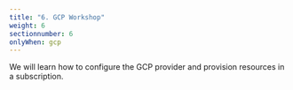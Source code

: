 ```yaml
---
title: "6. GCP Workshop"
weight: 6
sectionnumber: 6
onlyWhen: gcp
---
```


We will learn how to configure the GCP provider and provision resources in a subscription.


